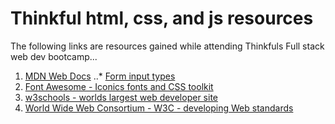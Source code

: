 # Thinkful html, css, and js resources

The following links are resources gained while attending Thinkfuls Full stack web dev bootcamp...

1. [MDN Web Docs](https://developer.mozilla.org/en-US/)
..* [Form input types](https://developer.mozilla.org/en-US/docs/Web/HTML/Element/input#Form_<input>_types)
2. [Font Awesome - Iconics fonts and CSS toolkit](http://fontawesome.io/)
3. [w3schools - worlds largest web developer site](https://www.w3schools.com)
4. [World Wide Web Consortium - W3C - developing Web standards](www.w3.org)
